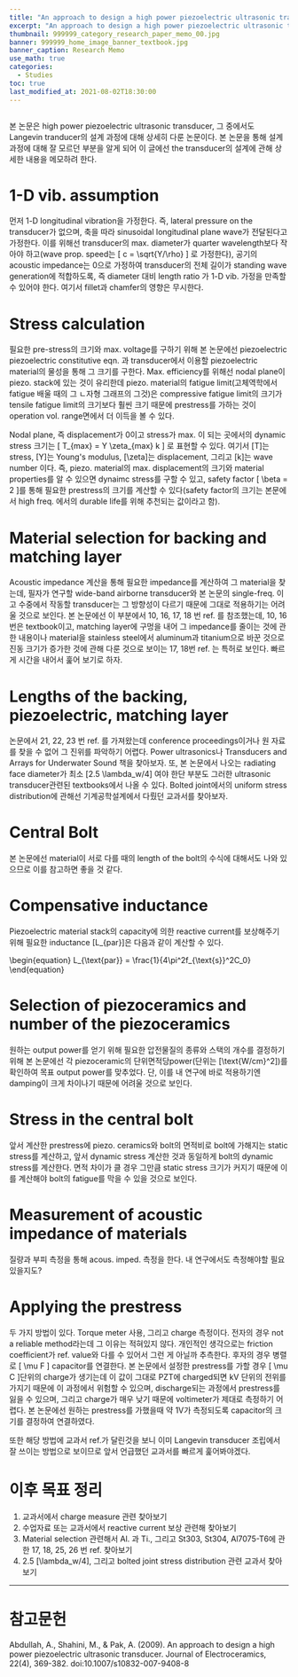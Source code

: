 ```yaml
---
title: "An approach to design a high power piezoelectric ultrasonic transducer"
excerpt: "An approach to design a high power piezoelectric ultrasonic transducer"
thumbnail: 999999_category_research_paper_memo_00.jpg
banner: 999999_home_image_banner_textbook.jpg
banner_caption: Research Memo
use_math: true
categories:
  - Studies
toc: true
last_modified_at: 2021-08-02T18:30:00
---
```


<figure class="align-center" style="width: 600px">
  <a href="/assets/images/210721_research_paper_memo_00_00.jpg">
  <img src="{{ site.url }}{{ site.baseurl }}/assets/images/210802_research_paper_memo_01_00.jpg" alt="">
  </a>
</figure>

본 논문은 high power piezoelectric ultrasonic transducer, 그 중에서도 Langevin tranducer의 설계 과정에 대해 상세히 다룬 논문이다. 본 논문을 통해 설계 과정에 대해 잘 모르던 부분을 알게 되어 이 글에선 the transducer의 설계에 관해 상세한 내용을 메모하려 한다.

# 1-D vib. assumption

먼저 1-D longitudinal vibration을 가정한다. 즉, lateral pressure on the transducer가 없으며, 축을 따라 sinusoidal longitudinal plane wave가 전달된다고 가정한다. 이를 위해선 transducer의 max. diameter가 quarter wavelength보다 작아야 하고(wave prop. speed는 \[ c = \sqrt{Y/\rho} \] 로 가정한다), 공기의 acoustic impedance는 0으로 가정하여 transducer의 전체 길이가 standing wave generation에 적합하도록, 즉 diameter 대비 length ratio 가 1-D vib. 가정을 만족할 수 있어야 한다. 여기서 fillet과 chamfer의 영향은 무시한다.

# Stress calculation

필요한 pre-stress의 크기와 max. voltage를 구하기 위해 본 논문에선 piezoelectric  piezoelectric constitutive eqn. 과 transducer에서 이용할 piezoelectric material의 물성을 통해 그 크기를 구한다. Max. efficiency를 위해선 nodal plane이 piezo. stack에 있는 것이 유리한데 piezo. material의 fatigue limit(고체역학에서 fatigue 배울 때의 그 ㄴ자형 그래프의 그것)은 compressive fatigue limit의 크기가 tensile fatigue limit의 크기보다 훨씬 크기 때문에 prestress를 가하는 것이 operation vol. range면에서 더 이득을 볼 수 있다.

Nodal plane, 즉 displacement가 0이고 stress가 max. 이 되는 곳에서의 dynamic stress 크기는 \[ T\_{max} = Y \zeta\_{max} k \] 로 표현할 수 있다. 여기서 \[T\]는 stress, \[Y\]는 Young's modulus, \[\zeta\]는 displacement, 그리고 \[k\]는 wave number 이다. 즉, piezo. material의 max. displacement의 크기와 material properties를 알 수 있으면 dynaimc stress를 구할 수 있고, safety factor \[ \beta = 2 \]를 통해 필요한 prestress의 크기를 계산할 수 있다(safety factor의 크기는 본문에서 high freq. 에서의 durable life를 위해 추천되는 값이라고 함).

# Material selection for backing and matching layer

Acoustic impedance 계산을 통해 필요한 impedance를 계산하여 그 material을 찾는데, 필자가 연구할 wide-band airborne transducer와 본 논문의 single-freq. 이고 수중에서 작동할 transducer는 그 방향성이 다르기 때문에 그대로 적용하기는 어려울 것으로 보인다. 본 논문에선 이 부분에서 10, 16, 17, 18 번 ref. 를 참조했는데, 10, 16번은 textbook이고, matching layer에 구멍을 내어 그 impedance를 줄이는 것에 관한 내용이나 material을 stainless steel에서 aluminum과 titanium으로 바꾼 것으로 진동 크기가 증가한 것에 관해 다룬 것으로 보이는 17, 18번 ref. 는 특허로 보인다. 빠르게 시간을 내어서 훑어 보기로 하자.

# Lengths of the backing, piezoelectric, matching layer

논문에서 21, 22, 23 번 ref. 를 가져왔는데 conference proceedings이거나 원 자료를 찾을 수 없어 그 진위를 파악하기 어렵다. Power ultrasonics나 Transducers and Arrays for Underwater Sound 책을 찾아보자. 또, 본 논문에서 나오는 radiating face diameter가 최소 \[2.5 \lambda\_w/4\] 여야 한단 부분도 그러한 ultrasonic transducer관련된 textbooks에서 나올 수 있다. Bolted joint에서의 uniform stress distribution에 관해선 기계공학설계에서 다뤘던 교과서를 찾아보자.

# Central Bolt

본 논문에선 material이 서로 다를 때의 length of the bolt의 수식에 대해서도 나와 있으므로 이를 참고하면 좋을 것 같다.

# Compensative inductance

Piezoelectric material stack의 capacity에 의한 reactive current를 보상해주기 위해 필요한 inductance \[L\_{par}\]은 다음과 같이 계산할 수 있다.

\begin{equation}
  L\_{\text{par}} = \frac{1}{4\pi^2f\_{\text{s}}^2C\_0}
\end{equation}

# Selection of piezoceramics and number of the piezoceramics

원하는 output power를 얻기 위해 필요한 압전물질의 종류와 스택의 개수를 결정하기 위해 본 논문에선 각 piezoceramic의 단위면적당power(단위는 \[\text{W/cm}^2\])를 확인하여 목표 output power를 맞추었다. 단, 이를 내 연구에 바로 적용하기엔 damping이 크게 차이나기 때문에 어려울 것으로 보인다.

# Stress in the central bolt

앞서 계산한 prestress에 piezo. ceramics와 bolt의 면적비로 bolt에 가해지는 static stress를 계산하고, 앞서 dynamic stress 계산한 것과 동일하게 bolt의 dynamic stress를 계산한다. 면적 차이가 클 경우 그만큼 static stress 크기가 커지기 때문에 이를 계산해야 bolt의 fatigue를 막을 수 있을 것으로 보인다.

# Measurement of acoustic impedance of materials

질량과 부피 측정을 통해 acous. imped. 측정을 한다. 내 연구에서도 측정해야할 필요 있을지도?

# Applying the prestress

두 가지 방법이 있다. Torque meter 사용, 그리고 charge 측정이다. 전자의 경우 not a reliable method라는데 그 이유는 적혀있지 않다. 개인적인 생각으로는 friction coefficient가 ref. value와 다를 수 있어서 그런 게 아닐까 추측한다. 후자의 경우 병렬로 \[ \mu F \] capacitor를 연결한다. 본 논문에서 설정한 prestress를 가할 경우 \[ \mu C \]단위의 charge가 생기는데 이 값이 그대로 PZT에 charged되면 kV 단위의 전위를 가지기 때문에 이 과정에서 위험할 수 있으며, discharge되는 과정에서 prestress를 잃을 수 있으며, 그리고 charge가 매우 낮기 때문에 voltimeter가 제대로 측정하기 어렵다. 본 논문에선 원하는 prestress를 가했을때 약 1V가 측정되도록 capacitor의 크기를 결정하여 연결하였다.

또한 해당 방법에 교과서 ref.가 달린것을 보니 이미 Langevin transducer 조립에서 잘 쓰이는 방법으로 보이므로 앞서 언급했던 교과서를 빠르게 훑어봐야겠다.


# 이후 목표 정리

1. 교과서에서 charge measure 관련 찾아보기
2. 수업자료 또는 교과서에서 reactive current 보상 관련해 찾아보기
3. Material selection 관련해서 Al. 과 Ti., 그리고 St303, St304, Al7075-T6에 관한 17, 18, 25, 26 번 ref. 찾아보기
4. 2.5 \[\lambda\_w/4\], 그리고 bolted joint stress distribution 관련 교과서 찾아보기

- - -
# 참고문헌

Abdullah, A., Shahini, M., & Pak, A. (2009). An approach to design a high power piezoelectric ultrasonic transducer. Journal of Electroceramics, 22(4), 369-382. doi:10.1007/s10832-007-9408-8
